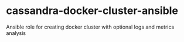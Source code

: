 # cassandra-docker-cluster-ansible
Ansible role for creating docker cluster with optional logs and metrics analysis
